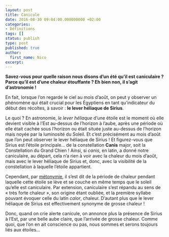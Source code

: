 ```yaml
---
layout: post
title: Canicule
date: 2016-08-30 09:04:00.000000000 +02:00
categories:
- Définitions
tags: []
status: publish
type: post
published: true
author:
  first_name: Nico
excerpt:
---
```


**Savez-vous pour quelle raison nous disons d’un été qu’il est caniculaire ? Parce qu’il est d’une chaleur étouffante ? Eh bien non, il s’agit d’astronomie !**

En fait, lorsque l’on regarde le ciel au mois d’août, on peut y observer un phénomène qui était crucial pour les Égyptiens en tant qu’indicateur du début des récoltes, à savoir : **le lever héliaque de Sirius**.

Le quoi ? En astronomie, *le lever héliaque* d’une étoile est le moment où elle devient visible à l’Est au-dessus de l’horizon à l’aube, après une période où elle était cachée sous l’horizon ou était située juste au-dessus de l’horizon mais noyée par la luminosité du Soleil. Et c’est précisément au mois d’août que l’on peut observer le lever héliaque de Sirius ! Et figurez-vous que Sirius est l’étoile principale... de la constellation **Canis** major, soit la Constellation du Grand Chien ! Ainsi, si _canis_, en latin, a donné notre caniculaire, au départ, cela n’a rien à voir avec la chaleur du mois d’août, mais avec le lever héliaque de Sirius et, donc, avec la visibilité de la constellation à laquelle l’étoile appartient.

Cependant, par [métonymie][1], il s’est dit de la période de chaleur pendant laquelle cette étoile se lève et se couche en même temps que le soleil qu’elle est caniculaire. Par extension, caniculaire s’est répandu au sens de « très forte chaleur », son origine étant oubliée, et la première syllabe pouvant évoquer celle du latin _calor_, chaleur. D’autant plus que le lever héliaque de Sirius est effectivement synonyme de grosse chaleur !

Donc, quand on crie alerte canicule, on annonce plus la présence de Sirius à l’Est, par une belle aube claire, que l’arrivée de grosse chaleur. Comme quoi, que l’on en ait conscience ou pas, nous sommes et serons toujours liés aux étoiles...

[1]: https://fr.wiktionary.org/wiki/m%C3%A9tonymie

